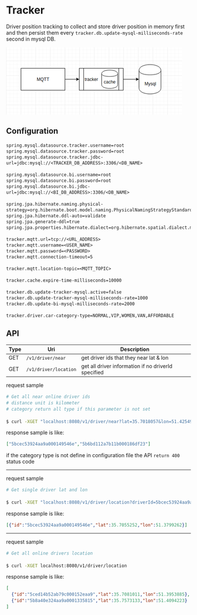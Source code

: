 Tracker
=======
Driver position tracking to collect and store driver position in memory first and then persist them every `tracker.db.update-mysql-milliseconds-rate` second in mysql DB.

![tracker](./doc/pic/tracker_arch.png)

Configuration
-------------
```application.properties
spring.mysql.datasource.tracker.username=root
spring.mysql.datasource.tracker.password=root
spring.mysql.datasource.tracker.jdbc-url=jdbc:mysql://<TRACKER_DB_ADDRESS>:3306/<DB_NAME>

spring.mysql.datasource.bi.username=root
spring.mysql.datasource.bi.password=root
spring.mysql.datasource.bi.jdbc-url=jdbc:mysql://<BI_DB_ADDRESS>:3306/<DB_NAME>

spring.jpa.hibernate.naming.physical-strategy=org.hibernate.boot.model.naming.PhysicalNamingStrategyStandardImpl
spring.jpa.hibernate.ddl-auto=validate
spring.jpa.generate-ddl=true
spring.jpa.properties.hibernate.dialect=org.hibernate.spatial.dialect.mysql.MySQL56InnoDBSpatialDialect

tracker.mqtt.url=tcp://<URL_ADDRESS>
tracker.mqtt.username=<USER_NAME>
tracker.mqtt.password=<PASSWORD>
tracker.mqtt.connection-timeout=5

tracker.mqtt.location-topic=<MQTT_TOPIC>

tracker.cache.expire-time-milliseconds=10000

tracker.db.update-tracker-mysql.active=false
tracker.db.update-tracker-mysql-milliseconds-rate=1000
tracker.db.update-bi-mysql-milliseconds-rate=2000

tracker.driver.car-category-type=NORMAL,VIP,WOMEN,VAN,AFFORDABLE

```

API
---
|Type|Uri|Description|
|---|---|---|
|GET|`/v1/driver/near`|get driver ids that they near lat & lon|
|GET|`/v1/driver/location`|get all driver information if no driverId specified|

request sample
```bash
# Get all near online driver ids
# distance unit is kilometer
# category return all type if this parameter is not set
 
$ curl -XGET "localhost:8080/v1/driver/near?lat=35.7018057&lon=51.4254936&distance=0.2&category=VIP" 
```
response sample is like:
```json
["5bcec53924aa9a000149546e","5b6bd112a7b11b000186df23"]
```
if the category type is not define in configuration file the API `return 400` status code 

---

request sample
```bash
# Get single driver lat and lon
 
$ curl -XGET "localhost:8080/v1/driver/location?driverId=5bcec53924aa9a000149546e" 
```
response sample is like:
```json
[{"id":"5bcec53924aa9a000149546e","lat":35.7055252,"lon":51.3799262}]
```

---

request sample
```bash
# Get all online drivers location
 
$ curl -XGET localhost:8080/v1/driver/location
```
response sample is like:
```json
[
  {"id":"5ced14b52ab79c000152eaa9","lat":35.7081011,"lon":51.3953885},
  {"id":"5b8a40e324aa9a0001335815","lat":35.7573133,"lon":51.4094223}
]
```
